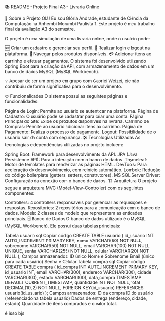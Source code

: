 📚 README - Projeto Final A3 - Livraria Online

📝 Sobre o Projeto
Olá! Eu sou Glória Andrade, estudante de Ciência da Computação na Anhembi Morumbi Paulista 1. Este projeto é meu trabalho final da avaliação A3 do semestre.


O projeto é uma simulação de uma livraria online, onde o usuário pode:

🆕 Criar um cadastro e gerenciar seu perfil.
🔑 Realizar login e logout na plataforma.
🛒 Navegar pelos produtos disponíveis.
💳 Adicionar itens ao carrinho e efetuar pagamentos.
O sistema foi desenvolvido utilizando Spring Boot para a criação da API, com armazenamento de dados em um banco de dados MySQL (MySQL Workbench).

💡 Apesar de ser um projeto em grupo com Gabriel Welzel, ele não contribuiu de forma significativa para o desenvolvimento.

⚙️ Funcionalidades
O sistema possui as seguintes páginas e funcionalidades:

Página de Login: Permite ao usuário se autenticar na plataforma.
Página de Cadastro: O usuário pode se cadastrar para criar uma conta.
Página Principal do Site: Exibe os produtos disponíveis na livraria.
Carrinho de Compras: Permite ao usuário adicionar itens ao carrinho.
Página de Pagamento: Realiza o processo de pagamento.
Logout: Possibilidade de o usuário sair da conta com segurança.
🛠 Tecnologias Utilizadas
As tecnologias e dependências utilizadas no projeto incluem:

Spring Boot: Framework para desenvolvimento da API.
JPA (Java Persistence API): Para a interação com o banco de dados.
Thymeleaf: Motor de templates para renderizar as páginas HTML.
DevTools: Para aceleração do desenvolvimento, com reinício automático.
Lombok: Redução do código boilerplate (getters, setters, construtores).
MS SQL Server Driver: Configuração da conexão com o banco de dados.
🏗 Arquitetura
O projeto segue a arquitetura MVC (Model-View-Controller) com os seguintes componentes:

Controllers: 4 controllers responsáveis por gerenciar as requisições e respostas.
Repositories: 2 repositórios para a comunicação com o banco de dados.
Models: 2 classes de modelo que representam as entidades principais.
🗄 Banco de Dados
O banco de dados utilizado é o MySQL (MySQL Workbench). Ele possui duas tabelas principais:

Tabela usuario
sql
Copiar código
CREATE TABLE usuario (
    id_usuario INT AUTO_INCREMENT PRIMARY KEY,
    nome VARCHAR(50) NOT NULL,
    sobrenome VARCHAR(50) NOT NULL,
    email VARCHAR(100) NOT NULL UNIQUE,
    senha VARCHAR(255) NOT NULL,
    celular VARCHAR(20) NOT NULL
);
Campos armazenados:
ID único
Nome e Sobrenome
Email (único para cada usuário)
Senha e Celular
Tabela compra
sql
Copiar código
CREATE TABLE compra (
    id_compra INT AUTO_INCREMENT PRIMARY KEY,
    id_usuario INT,
    email VARCHAR(300),
    endereco VARCHAR(300),
    cidade VARCHAR(300),
    estado VARCHAR(300),
    data_compra TIMESTAMP DEFAULT CURRENT_TIMESTAMP,
    quantidade INT NOT NULL,
    total DECIMAL(10, 2) NOT NULL,
    FOREIGN KEY(id_usuario) REFERENCES usuario(id_usuario)
);
Campos armazenados:
ID da compra
ID do usuário (referenciado na tabela usuario)
Dados de entrega (endereço, cidade, estado)
Quantidade de itens comprados e o valor total.

é isso bjs
